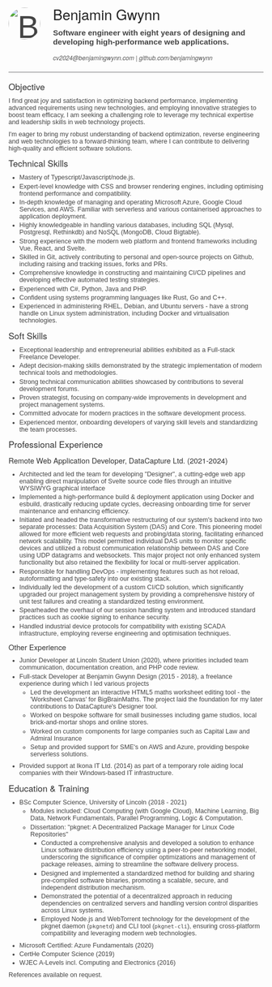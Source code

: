 ![Benjamin](https://avatars.githubusercontent.com/u/1631422)
# Benjamin Gwynn
Software engineer with eight years of designing and developing high-performance web applications.
###### [cv2024@benjamingwynn.com](mailto:cv2024@benjamingwynn.com) | [github.com/benjamingwynn](https://github.com/benjamingwynn)

## Objective

I find great joy and satisfaction in optimizing backend performance, implementing advanced requirements using new technologies, and employing innovative strategies to boost team efficacy, I am seeking a challenging role to leverage my technical expertise and leadership skills in web technology projects.

I'm eager to bring my robust understanding of backend optimization, reverse engineering and web technologies to a forward-thinking team, where I can contribute to delivering high-quality and efficient software solutions.

## Technical Skills

- Mastery of Typescript/Javascript/node.js.
- Expert-level knowledge with CSS and browser rendering engines, including optimising frontend performance and compatibility.
- In-depth knowledge of managing and operating Microsoft Azure, Google Cloud Services, and AWS. Familiar with serverless and various containerised approaches to application deployment.
- Highly knowledgeable in handling various databases, including SQL (Mysql, Postgresql, Rethinkdb) and NoSQL (MongoDB, Cloud Bigtable).
- Strong experience with the modern web platform and frontend frameworks including Vue, React, and Svelte.
- Skilled in Git, actively contributing to personal and open-source projects on Github, including raising and tracking issues, forks and PRs.
- Comprehensive knowledge in constructing and maintaining CI/CD pipelines and developing effective automated testing strategies.
- Experienced with C#, Python, Java and PHP.
- Confident using systems programming languages like Rust, Go and C++.
- Experienced in administering RHEL, Debian, and Ubuntu servers - have a strong handle on Linux system administration, including Docker and virtualisation technologies.

## Soft Skills

- Exceptional leadership and entrepreneurial abilities exhibited as a Full-stack Freelance Developer.
- Adept decision-making skills demonstrated by the strategic implementation of modern technical tools and methodologies.
- Strong technical communication abilities showcased by contributions to several development forums.
- Proven strategist, focusing on company-wide improvements in development and project management systems.
- Committed advocate for modern practices in the software development process.
- Experienced mentor, onboarding developers of varying skill levels and standardizing the team processes.

## Professional Experience

### Remote Web Application Developer, DataCapture Ltd. (2021-2024)

- Architected and led the team for developing "Designer", a cutting-edge web app enabling direct manipulation of Svelte source code files through an intuitive WYSIWYG graphical interface
- Implemented a high-performance build & deployment application using Docker and esbuild, drastically reducing update cycles, decreasing onboarding time for server maintenance and enhancing efficiency.
- Initiated and headed the transformative restructuring of our system's backend into two separate processes: Data Acquisition System (DAS) and Core. This pioneering model allowed for more efficient web requests and probing/data storing, facilitating enhanced network scalability. This model permitted individual DAS units to monitor specific devices and utilized a robust communication relationship between DAS and Core using UDP datagrams and websockets. This major project not only enhanced system functionality but also retained the flexibility for local or multi-server application.
- Responsible for handling DevOps - implementing features such as hot reload, autoformatting and type-safety into our existing stack.
- Individually led the development of a custom CI/CD solution, which significantly upgraded our project management system by providing a comprehensive history of unit test failures and creating a standardized testing environment.
- Spearheaded the overhaul of our session handling system and introduced standard practices such as cookie signing to enhance security.
- Handled industrial device protocols for compatibility with existing SCADA infrastructure, employing reverse engineering and optimisation techniques.

### Other Experience

- Junior Developer at Lincoln Student Union (2020), where priorities included team communication, documentation creation, and PHP code review.
- Full-stack Developer at Benjamin Gwynn Design (2015 - 2018), a freelance experience during which I led various projects
	- Led the development an interactive HTML5 maths worksheet editing tool - the 'Worksheet Canvas' for BigBrainMaths. The project laid the foundation for my later contributions to DataCapture's Designer tool.
	- Worked on bespoke software for small businesses including game studios, local brick-and-mortar shops and online stores.
	- Worked on custom components for large companies such as Capital Law and Admiral Insurance
	- Setup and provided support for SME's on AWS and Azure, providing bespoke serverless solutions.
- Provided support at Ikona IT Ltd. (2014) as part of a temporary role aiding local companies with their Windows-based IT infrastructure.

## Education & Training

- BSc Computer Science, University of Lincoln (2018 - 2021)
	- Modules included: Cloud Computing (with Google Cloud), Machine Learning, Big Data, Network Fundamentals, Parallel Programming, Logic & Computation.
	- Dissertation: "pkgnet: A Decentralized Package Manager for Linux Code Repositories"
		- Conducted a comprehensive analysis and developed a solution to enhance Linux software distribution efficiency using a peer-to-peer networking model, underscoring the significance of compiler optimizations and management of package releases, aiming to streamline the software delivery process.
		- Designed and implemented a standardized method for building and sharing pre-compiled software binaries, promoting a scalable, secure, and independent distribution mechanism.
		- Demonstrated the potential of a decentralized approach in reducing dependencies on centralized servers and handling version control disparities across Linux systems.
		- Employed Node.js and WebTorrent technology for the development of the pkgnet daemon (`pkgnetd`) and CLI tool (`pkgnet-cli`), ensuring cross-platform compatibility and leveraging modern web technologies.
- Microsoft Certified: Azure Fundamentals (2020)
- CertHe Computer Science (2019)
- WJEC A-Levels incl. Computing and Electronics (2016)

References available on request.

<style>
	body {
		font-family: "Helvetica";
		color: #444;
	}

	h1 {
		color: #222;
		font-family: "Helvetica Neue";
		font-weight: 500;
		margin: 0;
		text-align: left;
		font-size: 21pt;
	}
	h2 {
		font-family: "Helvetica Neue";
		font-weight: 500;
		color: #333;
		font-size: 13pt;
		margin: 1ex 0;
	}
	h3 {
		font-family: "Helvetica Neue";
		color: #343434;
		font-weight: 500;
		font-size: 11.0pt;
		margin: 0.5ex 0;
	}
	h4 {
		color: #343434;
		font-family: "Helvetica Neue";
	}
	h5 {
		color: #343434;
		font-family: "Helvetica Neue";
		text-align: center;
		margin: 0;
		margin-top: 1ex;
		font-weight: 400;
	}
	h6 {
		color: #343434;
		font-family: "Helvetica Neue";
		font-size: 9pt;
		text-align: left;
		margin: 1ex 0;
		font-weight: 400;
	}

	p, ul {
		margin: 1.4ex 0;
		font-size: 9.5pt;
		color: inherit;
	}
	li + li, li ul {
		margin-top: 0.5ex;
	}
	small {
		font-size: 6pt;
		display: block;
		color: #ececec;
		text-align: right;
	}

	a {
		color: inherit;
		text-decoration: inherit;
	}

	/* pretty header */

	h1, h6, h1 + p {
		padding-left: 5.5rem;
	}

	p img {
		font-size: 5em;
		width: 1em;
		height: 1em;
		object-fit: cover;
		border-radius: 50%;
		position: absolute;
		margin-top: 0.4rem;
	}

	h1 + p {
		max-width: 125mm;
		color: #444;
		margin: 0;
		margin-top: 1ex;
		margin-bottom: 1.5ex;
		font-size: 11.5pt;
		font-weight: 600;
	}

	h6 {
		border-bottom: solid 1px #747476;
		padding-bottom: 1.3rem;
		margin-bottom: 0.9rem;
		color: #555;
	}
</style>